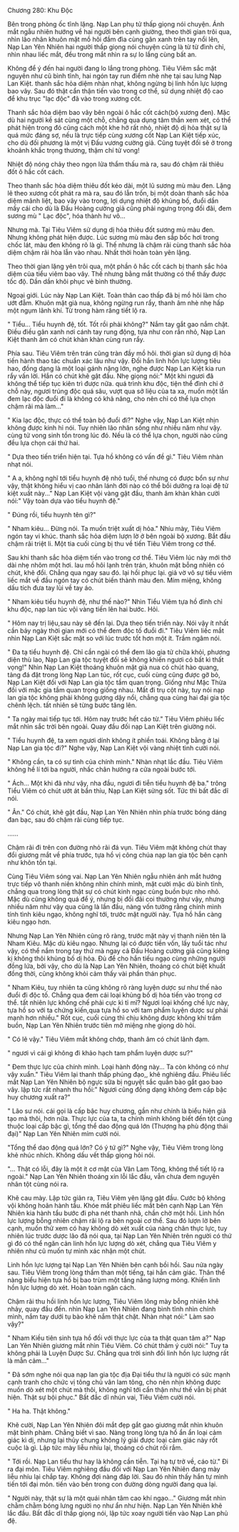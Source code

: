 




Chương 280: Khu Độc


Bên trong phòng ốc tĩnh lặng. Nạp Lan phụ tử thấp giọng nói chuyện. Ánh mắt ngẫu nhiên hướng về hai người bên cạnh giường, theo thời gian trôi qua, nhìn lão nhân khuôn mặt mồ hôi đầm đìa cùng gân xanh trên tay nổi lên, Nạp Lan Yên Nhiên hai người thấp giọng nói chuyện cũng là từ từ đình chỉ, nhìn nhau liếc mắt, đều trong mắt nhìn ra sự lo lắng cùng bất an.

Không để ý đến hai người đang lo lắng trong phòng. Tiêu Viêm sắc mặt nguyên như cũ bình tĩnh, hai ngón tay run điểm nhè nhẹ tại sau lưng Nạp Lan Kiệt. thanh sắc hỏa diệm nhàn nhạt, không ngừng bị linh hồn lực lượng bao vây. Sau đó thật cẩn thận tiến vào trong cơ thể, sử dụng nhiệt độ cao để khu trục "lạc độc" đã vào trong xương cốt.

Thanh sắc hỏa diệm bao vây bên ngoài ô hắc cốt cách(bộ xương đen). Mặc dù hai người kề sát cùng một chỗ, chẳng qua dụng tâm thần xem xét, có thể phát hiện trong đó cũng cách một khe hở rất nhỏ, nhiệt độ dị hỏa thật sự là quá mức đáng sợ, nếu là trực tiếp cùng xương cốt Nạp Lan Kiệt tiếp xúc, cho dù đối phương là một vị Đấu vương cường giả. Cũng tuyệt đối sẽ ở trong khoảnh khắc trọng thương, thậm chí tử vong!

Nhiệt độ nóng chảy theo ngọn lửa thẩm thấu mà ra, sau đó chậm rãi thiêu đốt ô hắc cốt cách.

Theo thanh sắc hỏa diệm thiêu đốt kéo dài, một lũ sương mù màu đen. Lặng lẽ theo xương cốt phát ra mà ra, sau đó lẫn trốn, bị một doàn thanh sắc hỏa diệm mãnh liệt, bao vây vào trong, lợi dụng nhiệt độ khủng bố, đuổi dần mấy cái cho dù là Đấu Hoàng cường giả cũng phải ngưng trọng đối đãi, đem sương mù " Lạc độc", hóa thành hư vô...

Nhưng mà. Tại Tiêu Viêm sử dụng dị hỏa thiêu đốt sương mù màu đen. Nhưng không phát hiện được. Lúc sương mù màu đen sắp bốc hơi trong chốc lát, màu đen không rõ là gì. Thế nhưng là chậm rãi cùng thanh sắc hỏa diệm chậm rãi hòa lẫn vào nhau. Nhất thời hoàn toàn yên lặng.

Theo thời gian lặng yên trôi qua, một phần ô hắc cốt cách bị thanh sắc hỏa diệm của tiểu viêm bao vây. Thế nhưng bằng mắt thường có thể thấy được tốc độ. Dần dần khôi phục vẻ bình thường.

Ngoại giới. Lúc này Nạp Lan Kiệt. Toàn thân cao thấp đã bị mồ hôi làm cho ướt đẫm. Khuôn mặt già nua, không ngừng run rẩy, thanh âm nhè nhẹ hấp một ngụm lãnh khí. Từ trong hàm răng tiết lộ ra.

" Tiểu... Tiểu huynh đệ, tốt. Tốt rồi phải không?" Nắm tay gắt gao nắm chặt. Điều điều gân xanh nơi cánh tay rung động, tựa như con rắn nhỏ, Nạp Lan Kiệt thanh âm có chút khàn khàn cùng run rẩy.

Phía sau. Tiêu Viêm trên trán cũng tràn đầy mồ hôi. thời gian sử dụng dị hỏa tiến hành thao tác chuẩn xác lâu như vậy. Đối hắn linh hồn lực lượng tiêu hao, đồng dạng là một loại gánh nặng lớn, nghe được Nạp Lan Kiệt kia run rẩy vấn lời. Hắn có chút khẽ gật đầu. Nhẹ giọng nói:" Một khi ngươi đã không thể tiếp tục kiên trì được nữa. quá trình khu độc, tiện thể đình chỉ ở chỗ này, ngươi trúng độc quá sâu, vượt qua sở liệu của ta xa, muốn một lần đem lạc độc đuổi đi là không có khả năng, cho nên chỉ có thể lựa chọn chậm rãi mà làm..."

" Kia lạc độc, thực có thể toàn bộ đuổi đi?" Nghe vậy, Nạp Lan Kiệt nhịn không được kinh hỉ nói. Tuy nhiên lão nhân sống như nhiều năm như vậy. cùng tử vong sinh tồn trong lúc đó. Nếu là có thể lựa chọn, người nào cũng đều lựa chọn cái thứ hai.

" Dựa theo tiến triển hiện tại. Tựa hồ không có vấn đề gì." Tiêu Viêm nhàn nhạt nói.

" A a, không nghĩ tới tiểu huynh đệ nhỏ tuổi, thế nhưng có được bổn sự như vậy, thật không hiểu vị cao nhân lánh đời nào có thể bồi dưỡng ra loại đệ tử kiệt xuất này..." Nạp Lan Kiệt vội vàng gật đầu, thanh âm khàn khàn cười nói:" Vậy toàn dựa vào tiểu huynh đệ."

" Đúng rồi, tiểu huynh tên gì?"

" Nham kiêu... Đừng nói. Ta muốn triệt xuất dị hỏa." Nhíu mày, Tiêu Viêm ngón tay vi khúc. thanh sắc hỏa diệm lượn lờ ở bên ngoài bộ xương. Bắt đầu chậm rãi triệt li. Một tia cuối cùng bị thu về tiến Tiêu Viêm trong cơ thể.

Sau khi thanh sắc hỏa diệm tiến vào trong cơ thể. Tiêu Viêm lúc này mới thở dài nhẹ nhõm một hơi. lau mồ hôi lạnh trên trán, khuôn mặt bỗng nhiên có chút, khẽ đổi. Chẳng qua ngay sau đó. lại hồi phục lại. giả vờ vô sự tiểu viêm liếc mắt về đầu ngón tay có chút biến thành màu đen. Mím miệng, không dấu tích đưa tay lùi về tay áo.

" Nham kiêu tiểu huynh đệ, như thế nào?" Nhìn Tiểu Viêm tựa hồ đình chỉ khu độc, nạp lan túc vội vàng tiến lên hai bước. Hỏi.

" Hôm nay trị liệu,sau này sẽ đến lại. Dựa theo tiến triển này. Nói vậy ít nhất cần bảy ngày thời gian mới có thể đem độc tố đuổi đi." Tiêu Viêm liếc mắt nhìn Nạp Lan Kiệt sắc mặt so với lúc trước tốt hơn một ít. Trầm ngâm nói.

" Đa tạ tiểu huynh đệ. Chỉ cần ngài có thể đem lão gia tử chữa khỏi, phương diện thù lao, Nạp Lan gia tộc tuyệt đối sẽ không khiến ngươi có bất kì thất vọng!" Nhìn Nạp Lan Kiệt thoáng khuôn mặt già nua có chút hào quang, tảng đá đặt trong lòng Nạp Lan túc, rốt cục, cuối cùng cũng được gỡ bỏ, Nạp Lan Kiệt đối với Nạp Lan gia tộc tầm quan trọng. Giống như Mặc Thừa đối với mặc gia tầm quan trọng giống nhau. Mất đi trụ cột này, tuy nói nạp lan gia tộc không phải không gượng dậy nổi, chẳng qua cùng hai đại gia tộc chênh lệch. tất nhiên sẽ từng bước tăng lên.

" Ta ngày mai tiếp tục tới. Hôm nay trước hết cáo từ." Tiêu Viêm phiêu liếc mắt nhìn sắc trời bên ngoài. Quay đầu đối nạp Lan Kiệt trên giường nói.

" Tiểu huynh đệ, ta xem ngươi dính không ít phiền toái. Không bằng ở lại Nạp Lan gia tộc đi?" Nghe vậy, Nạp Lan Kiệt vội vàng nhiệt tình cười nói.

" Không cần, ta có sự tình của chính mình." Nhàn nhạt lắc đầu. Tiêu Viêm không hề lí tới ba người, nhấc chân hướng ra cửa ngoài bước tới.

" Ách... Một khi đã như vậy, nha đầu, ngươi đi tiễn tiểu huynh đệ ba." trông Tiểu Viêm có chút ướt át bẩn thỉu, Nạp Lan Kiệt sửng sốt. Tức thì bất đắc dĩ nói.

" Ân." Có chút, khẽ gật đầu, Nạp Lan Yên Nhiên nhìn phía trước bóng dáng đan bạc, sau đó chậm rãi cùng tiếp tục.

......

Chậm rãi đi trên con đường nhỏ rãi đá vụn. Tiêu Viêm mặt không chút thay đổi giương mắt về phía trước, tựa hồ vị công chúa nạp lan gia tộc bên cạnh như khôn tồn tại.

Cùng Tiêu Viêm sóng vai. Nạp Lan Yên Nhiên ngẫu nhiên ánh mắt hướng trực tiếp vô thanh niên không nhìn chính mình, mặt cười mặc dù bình tĩnh, chẳng qua trong lòng thật sự có chút kinh ngạc cùng buồn bực nho nhỏ. Mặc dù cũng không quá để ý, nhưng bị đối đãi coi thường như vậy, nhưng nhiều năm như vậy qua cũng là lần đầu, nàng vốn tưởng rằng chính mình tính tình kiêu ngạo, không nghĩ tới, trước mặt người này. Tựa hồ hắn càng kiêu ngạo hơn.

Nhưng Nạp Lan Yên Nhiên cũng rõ ràng, trước mặt này vị thanh niên tên là Nham Kiêu. Mặc dù kiêu ngạo. Nhưng lại có được tiền vốn, lấy tuổi tác như vậy, có thể nắm trong tay thứ mà ngay cả Đấu Hoàng cường giả cũng kiêng kị không thôi khủng bố dị hỏa. Đủ để cho hắn tiếu ngạo cùng những người đồng lứa, bởi vậy, cho dù là Nạp Lan Yên Nhiên, thoáng có chút biệt khuất đồng thời, cũng không khỏi cảm thấy vài phần thán phục.

" Nham Kiêu, tuy nhiên ta cũng không rõ ràng luyện dược sư như thế nào đuổi đi độc tố. Chẳng qua đem cái loại khủng bố dị hỏa tiến vào trong cơ thể. tất nhiên lực khống chế phải cực kì tỉ mĩ? Ngươi loại khống chế lực này, tựa hồ so với ta chứng kiến,qua tựa hồ so với tam phẩm luyện dược sư phải mạnh hơn nhiều." Rốt cục, cuối cùng thì chịu không được không khí trầm buồn, Nạp Lan Yên Nhiên trước tiên mở miệng nhẹ giọng dò hỏi.

" Có lẽ vậy." Tiêu Viêm mắt không chớp, thanh âm có chút lãnh đạm.

" ngươi vì cái gì không đi khảo hạch tam phẩm luyện dược sư?"

" Đem thực lực của chính mình. Loại hành động này... Ta còn không có như vậy xuẩn." Tiêu Viêm lại thanh thấp phúng đạo,, khẽ nghiêng đầu. Phiêu liếc mắt Nạp Lan Yên Nhiên bộ ngực sữa bị nguyệt sắc quần bào gắt gao bao vây. lập tức rất nhanh thu hồi:" Ngươi cũng đồng dạng không đem cấp bậc huy chương xuất ra?"

" Lão sư nói. cái gọi là cấp bậc huy chương, gần như chính là biểu hiện giả tạo mà thôi, hơn nữa. Thực lực của ta, ta chính mình không biết đến tột cùng thuộc loại cấp bậc gì, tổng thể dao động quá lớn (Thượng hạ phù động thái đại)" Nạp Lan Yên Nhiên mỉm cười nói.

"Tổng thể dao động quá lớn? Có ý tứ gì?" Nghe vậy, Tiêu Viêm trong lòng khẻ nhúc nhích. Không dấu vết thấp giọng hỏi nói.

"... Thật có lỗi, đây là một ít cơ mật của Vân Lam Tông, không thể tiết lộ ra ngoài." Nạp Lan Yên Nhiên thoáng xin lỗi lắc đầu, vẫn chưa đem nguyên nhân tột cùng nói ra.

Khẽ cau mày. Lập tức giản ra, Tiêu Viêm yên lặng gật đầu. Cước bộ không vội không hoãn hành tẩu. Khóe mắt phiêu liếc mắt bên cạnh Nạp Lan Yên Nhiên kia hành tẩu bước đi pha nét thanh nhã, chần chờ một hồi. Linh hồn lực lượng bỗng nhiên chậm rãi lộ ra bên ngoài cơ thể. Sau đó lượn lờ bên cạnh, muốn thử xem có hay không dò xét xuất của nàng chân thực lực, tuy nhiên lúc trước dược lão đã nói qua, tại Nạp Lan Yên Nhiên trên người có thứ gì đó có thể ngăn cản linh hồn lực lượng dò xét, chẳng qua Tiêu Viêm y nhiên như cũ muốn tự mình xác nhận một chút.

Linh hồn lực lượng tại Nạp Lan Yên Nhiên bên cạnh bồi hồi. Sau nửa ngày sau. Tiêu Viêm trong lòng thầm than một tiếng, tại hắn cảm giác. Thân thể nàng biểu hiện tựa hồ bị bao trùm một tầng năng lượng mỏng. Khiến linh hồn lực lượng dò xét. Hoàn toàn ngăn cách.

Chậm rãi thu hồi linh hồn lực lượng, Tiêu Viêm lông mày bỗng nhiên khẽ nhảy, quay đầu đến. nhìn Nạp Lan Yên Nhiên đang bình tĩnh nhìn chính mình, nắm tay dưới tụ bào khẽ nắm thật chặt. Nhàn nhạt nói:" Làm sao vậy?"

" Nham Kiều tiên sinh tựa hồ đối với thực lực của ta thật quan tâm a?" Nạp Lan Yên Nhiên giương mắt nhìn Tiêu Viêm. Có chút thâm ý cười nói:" Tuy ta không phải là Luyện Dược Sư. Chẳng qua trời sinh đối linh hồn lực lượng rất là mẫn cảm..."

" Đã sớm nghe nói qua nạp lan gia tộc địa Đại tiểu thư là người có sức mạnh cạnh tranh cho chức vị tông chủ vân lam tông, cho nên nhịn không được muốn dò xét một chút mà thôi, không nghĩ tới cẩn thận như thế vẫn bị phát hiện. Thật sự bội phục." Bất đắc dĩ nhún vai, Tiêu Viêm cười nói.

" Ha ha. Thật không."

Khẽ cười, Nạp Lan Yên Nhiên đôi mắt đẹp gắt gao giương mắt nhìn khuôn mặt bình phàm. Chẳng biết vì sao. Nàng trong lòng tựa hồ ẩn ẩn loại cảm giác kì dị, nhưng lại thủy chung không lý giải được loại cảm giác này rốt cuộc là gì. Lập tức mày liễu nhíu lại, thoáng có chút rối rắm.

" Tới rồi. Nạp Lan tiểu thư hay là không cần tiễn. Tại hạ tự trở về, cáo từ." Đi ra đại môn. Tiêu Viêm nghiêng đầu đối với Nạp Lan Yên Nhiên đang mày liễu nhíu lại chắp tay. Không đợi nàng đáp lời. Sau đó nhìn thấy hắn tự mình tiến tới đại môn. tiến vào bên trong con đường dòng người đang qua lại.

" Người này, thật sự là một quái nhân tâm cao khí ngạo..." Giương mắt nhìn chằm chằm bóng lưng người nọ như ẩn như hiện. Nạp Lan Yên Nhiên khẽ lắc đầu. Bất đắc dĩ thấp giọng nói, lập tức xoay người tiến vào Nạp Lan phủ đệ.




